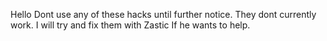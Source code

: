 Hello Dont use any of these hacks until further notice. They dont currently work. I will try and fix them with Zastic If he wants to help.
